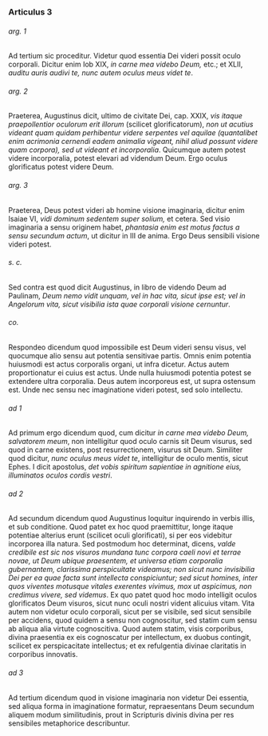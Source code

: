 ### Articulus 3

###### arg. 1
Ad tertium sic proceditur. Videtur quod essentia Dei videri possit oculo corporali. Dicitur enim Iob XIX, *in carne mea videbo Deum,* etc.; et XLII, *auditu auris audivi te, nunc autem oculus meus videt te*.

###### arg. 2
Praeterea, Augustinus dicit, ultimo de civitate Dei, cap. XXIX, *vis itaque praepollentior oculorum erit illorum* (scilicet glorificatorum), *non ut acutius videant quam quidam perhibentur videre serpentes vel aquilae (quantalibet enim acrimonia cernendi eadem animalia vigeant, nihil aliud possunt videre quam corpora), sed ut videant et incorporalia*. Quicumque autem potest videre incorporalia, potest elevari ad videndum Deum. Ergo oculus glorificatus potest videre Deum.

###### arg. 3
Praeterea, Deus potest videri ab homine visione imaginaria, dicitur enim Isaiae VI, *vidi dominum sedentem super solium,* et cetera. Sed visio imaginaria a sensu originem habet, *phantasia enim est motus factus a sensu secundum actum*, ut dicitur in III de anima. Ergo Deus sensibili visione videri potest.

###### s. c.
Sed contra est quod dicit Augustinus, in libro de videndo Deum ad Paulinam, *Deum nemo vidit unquam, vel in hac vita, sicut ipse est; vel in Angelorum vita, sicut visibilia ista quae corporali visione cernuntur*.

###### co.
Respondeo dicendum quod impossibile est Deum videri sensu visus, vel quocumque alio sensu aut potentia sensitivae partis. Omnis enim potentia huiusmodi est actus corporalis organi, ut infra dicetur. Actus autem proportionatur ei cuius est actus. Unde nulla huiusmodi potentia potest se extendere ultra corporalia. Deus autem incorporeus est, ut supra ostensum est. Unde nec sensu nec imaginatione videri potest, sed solo intellectu.

###### ad 1
Ad primum ergo dicendum quod, cum dicitur *in carne mea videbo Deum, salvatorem meum*, non intelligitur quod oculo carnis sit Deum visurus, sed quod in carne existens, post resurrectionem, visurus sit Deum. Similiter quod dicitur, *nunc oculus meus videt te*, intelligitur de oculo mentis, sicut Ephes. I dicit apostolus, *det vobis spiritum sapientiae in agnitione eius, illuminatos oculos cordis vestri*.

###### ad 2
Ad secundum dicendum quod Augustinus loquitur inquirendo in verbis illis, et sub conditione. Quod patet ex hoc quod praemittitur, longe itaque potentiae alterius erunt (scilicet oculi glorificati), si per eos videbitur incorporea illa natura. Sed postmodum hoc determinat, dicens, *valde credibile est sic nos visuros mundana tunc corpora caeli novi et terrae novae, ut Deum ubique praesentem, et universa etiam corporalia gubernantem, clarissima perspicuitate videamus; non sicut nunc invisibilia Dei per ea quae facta sunt intellecta conspiciuntur; sed sicut homines, inter quos viventes motusque vitales exerentes vivimus, mox ut aspicimus, non credimus vivere, sed videmus*. Ex quo patet quod hoc modo intelligit oculos glorificatos Deum visuros, sicut nunc oculi nostri vident alicuius vitam. Vita autem non videtur oculo corporali, sicut per se visibile, sed sicut sensibile per accidens, quod quidem a sensu non cognoscitur, sed statim cum sensu ab aliqua alia virtute cognoscitiva. Quod autem statim, visis corporibus, divina praesentia ex eis cognoscatur per intellectum, ex duobus contingit, scilicet ex perspicacitate intellectus; et ex refulgentia divinae claritatis in corporibus innovatis.

###### ad 3
Ad tertium dicendum quod in visione imaginaria non videtur Dei essentia, sed aliqua forma in imaginatione formatur, repraesentans Deum secundum aliquem modum similitudinis, prout in Scripturis divinis divina per res sensibiles metaphorice describuntur.

